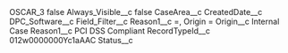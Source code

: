 <?xml version="1.0" encoding="UTF-8"?>
<CustomMetadata xmlns="http://soap.sforce.com/2006/04/metadata" xmlns:xsi="http://www.w3.org/2001/XMLSchema-instance" xmlns:xsd="http://www.w3.org/2001/XMLSchema">
    <label>OSCAR_3</label>
    <protected>false</protected>
    <values>
        <field>Always_Visible__c</field>
        <value xsi:type="xsd:boolean">false</value>
    </values>
    <values>
        <field>CaseArea__c</field>
        <value xsi:nil="true"/>
    </values>
    <values>
        <field>CreatedDate__c</field>
        <value xsi:nil="true"/>
    </values>
    <values>
        <field>DPC_Software__c</field>
        <value xsi:nil="true"/>
    </values>
    <values>
        <field>Field_Filter__c</field>
        <value xsi:type="xsd:string">Reason1__c =, Origin =</value>
    </values>
    <values>
        <field>Origin__c</field>
        <value xsi:type="xsd:string">Internal Case</value>
    </values>
    <values>
        <field>Reason1__c</field>
        <value xsi:type="xsd:string">PCI DSS Compliant</value>
    </values>
    <values>
        <field>RecordTypeId__c</field>
        <value xsi:type="xsd:string">012w0000000Yc1aAAC</value>
    </values>
    <values>
        <field>Status__c</field>
        <value xsi:nil="true"/>
    </values>
</CustomMetadata>
